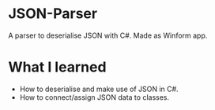 # JSON-Parser
A parser to deserialise JSON with C#.
Made as Winform app.

# What I learned

* How to deserialise and make use of JSON in C#.
* How to connect/assign JSON data to classes.
